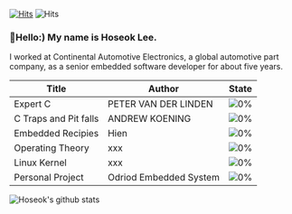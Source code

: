 [![Hits](https://hits.seeyoufarm.com/api/count/incr/badge.svg?url=https%3A%2F%2Fgithub.com%2FBravoHoseok&count_bg=%2379C83D&title_bg=%23555555&icon=&icon_color=%23E7E7E7&title=hits&edge_flat=false)](https://hits.seeyoufarm.com)
![Hits](https://img.shields.io/github/followers/harimkang?label=Follow)


### 👋Hello:) My name is Hoseok Lee. 
I worked at Continental Automotive Electronics, a global automotive part company, as a senior embedded software developer for about five years.


| Title | Author | State |
| ------ | ------ | ------ |
| Expert C | PETER VAN DER LINDEN | ![0%](https://progress-bar.dev/0/?width=120&title=progress) |
| C Traps and Pit falls | ANDREW KOENING | ![0%](https://progress-bar.dev/0/?title=progress) |
| Embedded Recipies | Hien | ![0%](https://progress-bar.dev/0/?title=progress) |
| Operating Theory | xxx | ![0%](https://progress-bar.dev/0/?title=progress) |
| Linux Kernel | xxx | ![0%](https://progress-bar.dev/0/?title=progress) |
| Personal Project | Odriod Embedded System | ![0%](https://progress-bar.dev/0/?title=progress) |


![Hoseok's github stats](https://github-readme-stats.vercel.app/api?username=BravoHoseok&show_icons=true)




<!-- [![Top Langs](https://github-readme-stats.vercel.app/api/top-langs/?username=BravoHoseok&langs_count=8)](https://github.com/BravoHoseok/github-readme-stats) -->


<!--
**BravoHoseok/BravoHoseok** is a ✨ _special_ ✨ repository because its `README.md` (this file) appears on your GitHub profile.

Here are some ideas to get you started:

- 🔭 I’m currently working on ...
- 🌱 I’m currently learning ...
- 👯 I’m looking to collaborate on ...
- 🤔 I’m looking for help with ...
- 💬 Ask me about ...
- 📫 How to reach me: ...
- 😄 Pronouns: ...
- ⚡ Fun fact: ...
-->
